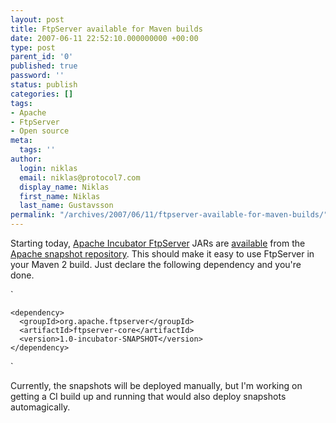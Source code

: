 ```yaml
---
layout: post
title: FtpServer available for Maven builds
date: 2007-06-11 22:52:10.000000000 +00:00
type: post
parent_id: '0'
published: true
password: ''
status: publish
categories: []
tags:
- Apache
- FtpServer
- Open source
meta:
  tags: ''
author:
  login: niklas
  email: niklas@protocol7.com
  display_name: Niklas
  first_name: Niklas
  last_name: Gustavsson
permalink: "/archives/2007/06/11/ftpserver-available-for-maven-builds/"
---
```

Starting today, [Apache Incubator FtpServer](http://incubator.apache.org/ftpserver/) JARs are [available](http://people.apache.org/maven-snapshot-repository/org/apache/ftpserver/) from the [Apache snapshot repository](http://people.apache.org/maven-snapshot-repository/). This should make it easy to use FtpServer in your Maven 2 build. Just declare the following dependency and you're done.

`

    <dependency>
      <groupId>org.apache.ftpserver</groupId>
      <artifactId>ftpserver-core</artifactId>
      <version>1.0-incubator-SNAPSHOT</version>
    </dependency>

`

Currently, the snapshots will be deployed manually, but I'm working on getting a CI build up and running that would also deploy snapshots automagically.

